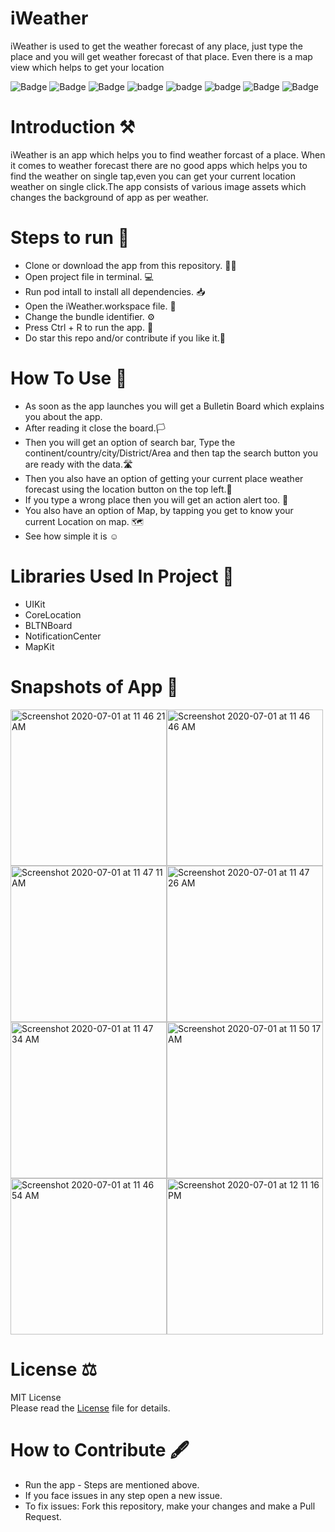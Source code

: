 # iWeather
iWeather is used to get the weather forecast of any place, just type the place and you will get weather forecast of that place.
Even there is a map view which helps to get your location

![Badge](https://img.shields.io/badge/License-MIT-yellow) 
![Badge](https://img.shields.io/badge/Pod-BLTNBoard-pink) 
![Badge](https://img.shields.io/badge/Xcode-11.5-green)
![badge](https://img.shields.io/badge/Swift-5.0-red)
![badge](https://img.shields.io/badge/iOS-13-blue)
![badge](https://img.shields.io/badge/Platfrom-iOS-orange)
![Badge](https://img.shields.io/badge/QR-Scanner-yellowgreen)
![Badge](https://img.shields.io/badge/QR-Generator-black)

# Introduction ⚒  
iWeather is an app which helps you to find weather forcast of a place. When it comes to weather forecast there are no good apps which helps you to find the 
weather on single tap,even you can get your current location weather on single click.The app consists of various image assets which changes the background of app as per weather.

# Steps to run 📲

* Clone or download the app from this repository. 👩‍💻
* Open project file in terminal. 💻
* Run pod intall to install all dependencies. 📥
* Open the iWeather.workspace file. 💾
* Change the bundle identifier. ⚙️
* Press Ctrl + R to run the app. 📲
* Do star this repo and/or contribute if you like it.🙂 

# How To Use 🛑 
* As soon as the app launches you will get a Bulletin Board which explains you about the app. 
* After reading it close the board.🏳️
* Then you will get an option of search bar, Type the continent/country/city/District/Area and then tap the search button you are ready with the data.🛣
* Then you also have an option of getting your current place weather forecast using the location button on the top left.📳 
* If you type a wrong place then you will get an action alert too. 📳
* You also have an option of Map, by tapping you get to know your current Location on map. 🗺 
* See how simple it is ☺️

# Libraries Used In Project 📒 

* UIKit <br>
* CoreLocation
* BLTNBoard
* NotificationCenter
* MapKit 

# Snapshots of App 📸

<img width="250" alt="Screenshot 2020-07-01 at 11 46 21 AM" src="https://user-images.githubusercontent.com/56252259/86209859-14b0bb00-bb91-11ea-86d7-7108fccaab9b.png"><img width="250" alt="Screenshot 2020-07-01 at 11 46 46 AM" src="https://user-images.githubusercontent.com/56252259/86210615-8a695680-bb92-11ea-98a9-bd912d15883e.png"><img width="250" alt="Screenshot 2020-07-01 at 11 47 11 AM" src="https://user-images.githubusercontent.com/56252259/86210632-905f3780-bb92-11ea-97a3-ce6ac325cb0b.png"><img width="250" alt="Screenshot 2020-07-01 at 11 47 26 AM" src="https://user-images.githubusercontent.com/56252259/86210640-92c19180-bb92-11ea-848c-7ee59cd65b8e.png"><img width="250" alt="Screenshot 2020-07-01 at 11 47 34 AM" src="https://user-images.githubusercontent.com/56252259/86210643-935a2800-bb92-11ea-930b-ca8d4b150c41.png"><img width="250" alt="Screenshot 2020-07-01 at 11 50 17 AM" src="https://user-images.githubusercontent.com/56252259/86210645-93f2be80-bb92-11ea-97b0-5e0e260a83bb.png"><img width="250" alt="Screenshot 2020-07-01 at 11 46 54 AM" src="https://user-images.githubusercontent.com/56252259/86210628-8e957400-bb92-11ea-9165-774f69ebc617.png"><img width="250" alt="Screenshot 2020-07-01 at 12 11 16 PM" src="https://user-images.githubusercontent.com/56252259/86212193-357b0f80-bb95-11ea-8564-586ba3a9ad4f.png">



# License ⚖️  

MIT License<br> Please read the [License](https://github.com/gokulnair2001/iWeather/blob/master/LICENSE) file for details.

# How to Contribute 🖋 

* Run the app - Steps are mentioned above.
* If you face issues in any step open a new issue.
* To fix issues: Fork this repository, make your changes and make a Pull Request. 


